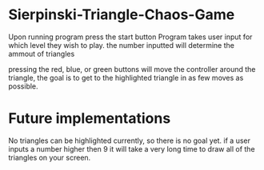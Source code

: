 # Sierpinski-Triangle-Chaos-Game

Upon running program press the start button
Program takes user input for which level they wish to play. the number inputted will determine the ammout of triangles

pressing the red, blue, or green buttons will move the controller around the triangle, the goal is to get to the highlighted triangle in as few moves as possible.


# Future implementations

No triangles can be highlighted currently, so there is no goal yet.
if a user inputs a number higher then 9 it will take a very long time to draw all of the triangles on your screen.
